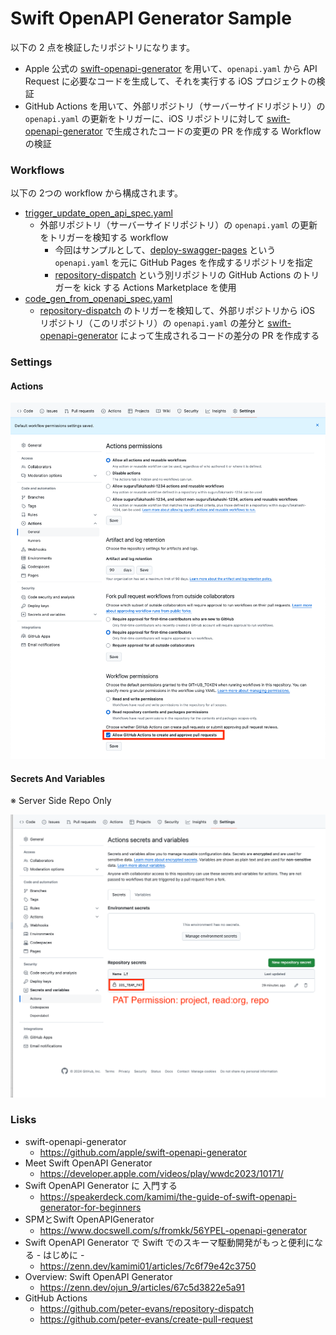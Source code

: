 # Swift OpenAPI Generator Sample

以下の 2 点を検証したリポジトリになります。

- Apple 公式の [swift-openapi-generator](https://github.com/apple/swift-openapi-generator) を用いて、`openapi.yaml` から API Request に必要なコードを生成して、それを実行する iOS プロジェクトの検証
- GitHub Actions を用いて、外部リポジトリ（サーバーサイドリポジトリ）の `openapi.yaml` の更新をトリガーに、iOS リポジトリに対して [swift-openapi-generator](https://github.com/apple/swift-openapi-generator) で生成されたコードの変更の PR を作成する Workflow の検証

### Workflows

以下の 2つの workflow から構成されます。

- [trigger_update_open_api_spec.yaml](https://github.com/suguruTakahashi-1234/swift-openapi-gen-sample/actions/workflows/trigger_update_open_api_spec.yaml)
  - 外部リポジトリ（サーバーサイドリポジトリ）の `openapi.yaml` の更新をトリガーを検知する workflow
    - 今回はサンプルとして、[deploy-swagger-pages](https://github.com/suguruTakahashi-1234/deploy-swagger-pages) という  `openapi.yaml` を元に GitHub Pages を作成するリポジトリを指定
    - [repository-dispatch](https://github.com/peter-evans/repository-dispatch) という別リポジトリの GitHub Actions のトリガーを kick する Actions Marketplace を使用
- [code_gen_from_openapi_spec.yaml](https://github.com/suguruTakahashi-1234/swift-openapi-gen-sample/actions/workflows/code_gen_from_openapi_spec.yaml)
  - [repository-dispatch](https://github.com/peter-evans/repository-dispatch) のトリガーを検知して、外部リポジトリから iOS リポジトリ（このリポジトリ）の `openapi.yaml` の差分と [swift-openapi-generator](https://github.com/apple/swift-openapi-generator) によって生成されるコードの差分の PR を作成する

### Settings

#### Actions

![](./assets/actions.png)

#### Secrets And Variables

※ Server Side Repo Only

![](./assets/actions_secrets_and_variables.png)

### Lisks

- swift-openapi-generator
  - https://github.com/apple/swift-openapi-generator
- Meet Swift OpenAPI Generator
  - https://developer.apple.com/videos/play/wwdc2023/10171/
- Swift OpenAPI Generator に 入門する
  - https://speakerdeck.com/kamimi/the-guide-of-swift-openapi-generator-for-beginners
- SPMとSwift OpenAPIGenerator
  - https://www.docswell.com/s/fromkk/56YPEL-openapi-generator
- Swift OpenAPI Generator で Swift でのスキーマ駆動開発がもっと便利になる - はじめに -
  - https://zenn.dev/kamimi01/articles/7c6f79e42c3750
- Overview: Swift OpenAPI Generator
  - https://zenn.dev/ojun_9/articles/67c5d3822e5a91
- GitHub Actions
  - https://github.com/peter-evans/repository-dispatch
  - https://github.com/peter-evans/create-pull-request

